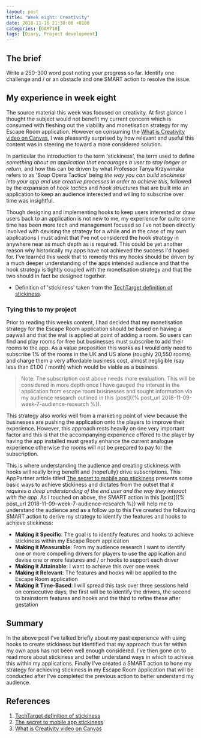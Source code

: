```yaml
---
layout: post
title: "Week eight: Creativity"
date: 2018-11-16 21:38:00 +0100
categories: [GAM710]
tags: [Diary, Project development]
---
```


## The brief

Write a 250-300 word post noting your progress so far. Identify one challenge and / or an obstacle and one SMART action to resolve the issue.

## My experience in week eight

The source material this week was focused on creativity. At first glance I thought the subject would not benefit my current concern which is consumed with fleshing out the viability and monetisation strategy for my Escape Room application. However on consuming the [What is Creativity video on Canvas](https://falmouthflexible.instructure.com/courses/293/pages/week-8-what-is-creativity?module_item_id=15462), I was pleasantly surprised by how relevant and useful this content was in steering me toward a more considered solution.

In particular the introduction to the term 'stickiness', the term used to define *something about an application that encourages a user to stay longer or return*, and how this can be driven by what Professor Tanya Krzywinska refers to as 'Soap Opera Tactics' being *the way you can build stickiness into your app and use creative processes in order to achieve this*, followed by the expansion of *hook tactics* and *hook structures* that are built into an application to keep an audience interested and willing to subscribe over time was insightful.

Though designing and implementing hooks to keep users interested or draw users back to an application is not new to me, my experience for quite some time has been more tech and management focused so I've not been directly involved with devising the strategy for a while and in the case of my own applications I must admit that I've not considered the hook strategy in anywhere near as much depth as is required. This could be yet another reason why historically my apps have not achieved the success I'd hoped for. I've learned this week that to remedy this my hooks should be driven by a much deeper understanding of the apps intended audience and that the hook strategy is tightly coupled with the monetisation strategy and that the two should in fact be designed together.

* Definition of 'stickiness' taken from the [TechTarget definition of stickiness](https://searchmicroservices.techtarget.com/definition/stickiness).

### Tying this to my project

Prior to reading this weeks content, I had decided that my monetisation strategy for the Escape Room application should be based on having a paywall and that the wall is applied at point of adding a room. So users can find and play rooms for free but businesses must subscribe to add their rooms to the app. As a value proposition this works as I would only need to subscribe 1% of the rooms in the UK and US alone (roughly 20,550 rooms) and charge them a very affordable business cost, almost negligible (say less than £1.00 / month) which would be viable as a business.

> Note: The subscription cost above needs more evaluation. This will be considered in more depth once I have gauged the interest in the application from escape room businesses and sought information via my audience research outlined in this [post]({% post_url 2018-11-09-week-7-audience-research %}).

This strategy also works well from a marketing point of view because the businesses are pushing the application onto the players to improve their experience. However, this approach rests heavily on one very important factor and this is that the accompanying experience offered to the player by having the app installed must greatly enhance the current analogue experience otherwise the rooms will not be prepared to pay for the subscription.

This is where understanding the audience and creating stickiness with hooks will really bring benefit and (hopefully) drive subscriptions. This AppPartner article titled [The secret to mobile app stickiness](https://www.apppartner.com/secret-mobile-app-stickiness) presents some basic ways to achieve stickiness and dictates from the outset that *it requires a deep understanding of the end user and the way they interact with the app*. As I touched on above, the SMART action in this [post]({% post_url 2018-11-09-week-7-audience-research %}) will help me to understand the audience and as a follow up to this I've created the following SMART action to derive my strategy to identify the features and hooks to achieve stickiness:

- **Making it Specific**: The goal is to identify features and hooks to achieve stickiness within my Escape Room application
- **Making it Measurable**: From my audience research I want to identify one or more compelling drivers for players to use the application and devise one or more features and / or hooks to support each driver
- **Making it Attainable**: I want to achieve this over one week
- **Making it Relevant**: The features and hooks will be applied to the Escape Room application
- **Making it Time-Based**: I will spread this task over three sessions held on consecutive days, the first will be to identify the drivers, the second to brainstorm features and hooks and the third to refine these after gestation

## Summary

In the above post I've talked briefly about my past experience with using hooks to create stickiness but identified that my approach thus far within my own apps has not been well enough considered. I've then gone on to read more about stickiness and better understand ways in which to achieve this within my applications. Finally I've created a SMART action to hone my strategy for achieving stickiness in my Escape Room application that will be conducted after I've completed the previous action to better understand my audience.

## References

1. [TechTarget definition of stickiness](https://searchmicroservices.techtarget.com/definition/stickiness)
2. [The secret to mobile app stickiness](https://www.apppartner.com/secret-mobile-app-stickiness)
2. [What is Creativity video on Canvas](https://falmouthflexible.instructure.com/courses/293/pages/week-8-what-is-creativity?module_item_id=15462)

